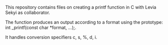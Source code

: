 This repository contains files on creating a printf function in C with Levia Sekyi as collaborator.

The function produces an output according to a format using the prototype: int _printf(const char *format, ...);.

It handles conversion specifiers c, s, %, d, i.
